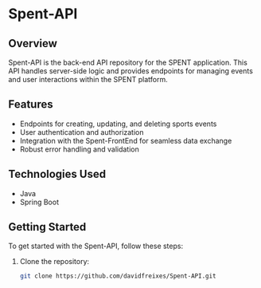 # Spent-API

## Overview
Spent-API is the back-end API repository for the SPENT application. This API handles server-side logic and provides endpoints for managing events and user interactions within the SPENT platform.

## Features
- Endpoints for creating, updating, and deleting sports events
- User authentication and authorization
- Integration with the Spent-FrontEnd for seamless data exchange
- Robust error handling and validation

## Technologies Used
- Java
- Spring Boot

## Getting Started
To get started with the Spent-API, follow these steps:

1. Clone the repository:
   ```bash
   git clone https://github.com/davidfreixes/Spent-API.git
